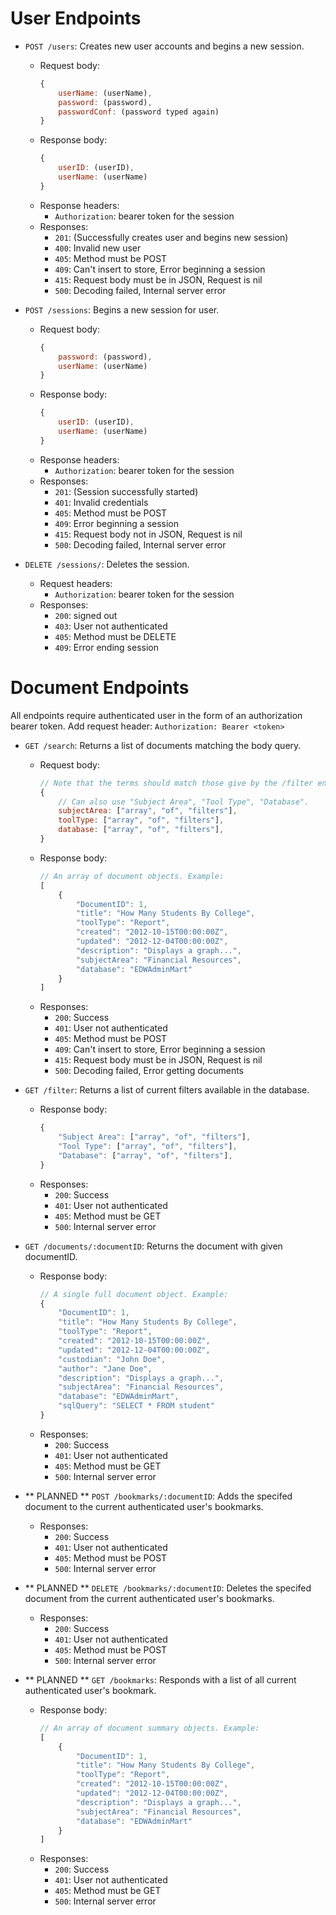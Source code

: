 # User Endpoints

- `POST /users`: Creates new user accounts and begins a new session.
  - Request body:
	``` Javascript
	{
		userName: (userName),
		password: (password),
		passwordConf: (password typed again)
	}
	```
  - Response body:
	``` Javascript
	{
		userID: (userID),
		userName: (userName)
	}
	```
  - Response headers:
    - `Authorization`: bearer token for the session
  - Responses:
    - `201`: (Successfully creates user and begins new session)
    - `400`: Invalid new user
    - `405`: Method must be POST
    - `409`: Can't insert to store, Error beginning a session
    - `415`: Request body must be in JSON, Request is nil
    - `500`: Decoding failed, Internal server error

- `POST /sessions`: Begins a new session for user.
  - Request body:
	``` Javascript
	{
		password: (password),
		userName: (userName)  
	}
	```
  - Response body:
	``` Javascript
	{
		userID: (userID),
		userName: (userName)
	}
	```
  - Response headers:
    - `Authorization`: bearer token for the session
  - Responses:
    - `201`: (Session successfully started)
    - `401`: Invalid credentials
    - `405`: Method must be POST
    - `409`: Error beginning a session
    - `415`: Request body not in JSON, Request is nil
    - `500`: Decoding failed, Internal server error

- `DELETE /sessions/`: Deletes the session.
  - Request headers:
    - `Authorization`: bearer token for the session
  - Responses:
    - `200`: signed out
    - `403`: User not authenticated
    - `405`: Method must be DELETE
    - `409`: Error ending session

# Document Endpoints

All endpoints require authenticated user in the form of an authorization bearer token. Add request header: `Authorization: Bearer <token>`

- `GET /search`: Returns a list of documents matching the body query.
  - Request body: 
	``` Javascript
    // Note that the terms should match those give by the /filter endpoints exactly.
	{
        // Can also use "Subject Area", "Tool Type", "Database".
        subjectArea: ["array", "of", "filters"],
		toolType: ["array", "of", "filters"],
		database: ["array", "of", "filters"],
	}
	```
  - Response body:
	``` Javascript
    // An array of document objects. Example:
    [
        {
            "DocumentID": 1,
            "title": "How Many Students By College",
            "toolType": "Report",
            "created": "2012-10-15T00:00:00Z",
            "updated": "2012-12-04T00:00:00Z",
            "description": "Displays a graph...",
            "subjectArea": "Financial Resources",
            "database": "EDWAdminMart"
        }
    ]
	```
  - Responses:
    - `200`: Success
    - `401`: User not authenticated
    - `405`: Method must be POST
    - `409`: Can't insert to store, Error beginning a session
    - `415`: Request body must be in JSON, Request is nil
    - `500`: Decoding failed, Error getting documents

- `GET /filter`: Returns a list of current filters available in the database.
  - Response body:
	``` Javascript
    {
        "Subject Area": ["array", "of", "filters"],
        "Tool Type": ["array", "of", "filters"],
        "Database": ["array", "of", "filters"],
    }
	```
  - Responses:
    - `200`: Success
    - `401`: User not authenticated
    - `405`: Method must be GET
    - `500`: Internal server error

- `GET /documents/:documentID`: Returns the document with given documentID.
  - Response body:
	``` Javascript
    // A single full document object. Example:
    {
        "DocumentID": 1,
        "title": "How Many Students By College",
        "toolType": "Report",
        "created": "2012-10-15T00:00:00Z",
        "updated": "2012-12-04T00:00:00Z",
        "custodian": "John Doe",
        "author": "Jane Doe",
        "description": "Displays a graph...",
        "subjectArea": "Financial Resources",
        "database": "EDWAdminMart",
        "sqlQuery": "SELECT * FROM student"
    }
	```
  - Responses:
    - `200`: Success
    - `401`: User not authenticated
    - `405`: Method must be GET
    - `500`: Internal server error

- ** PLANNED ** `POST /bookmarks/:documentID`: Adds the specifed document to the current authenticated user's bookmarks.
  - Responses:
    - `200`: Success
    - `401`: User not authenticated
    - `405`: Method must be POST
    - `500`: Internal server error

- ** PLANNED ** `DELETE /bookmarks/:documentID`: Deletes the specifed document from the current authenticated user's bookmarks.
  - Responses:
    - `200`: Success
    - `401`: User not authenticated
    - `405`: Method must be POST
    - `500`: Internal server error

- ** PLANNED ** `GET /bookmarks`: Responds with a list of all current authenticated user's bookmark.
  - Response body:
	``` Javascript
    // An array of document summary objects. Example:
    [
        {
            "DocumentID": 1,
            "title": "How Many Students By College",
            "toolType": "Report",
            "created": "2012-10-15T00:00:00Z",
            "updated": "2012-12-04T00:00:00Z",
            "description": "Displays a graph...",
            "subjectArea": "Financial Resources",
            "database": "EDWAdminMart"
        }
    ]
	```
  - Responses:
    - `200`: Success
    - `401`: User not authenticated
    - `405`: Method must be GET
    - `500`: Internal server error